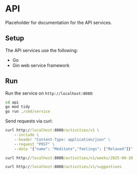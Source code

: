 # API

Placeholder for documentation for the API services.

## Setup

The API services use the following:

- Go
- Gin web service framework

## Run

Run the service on `http://localhost:8080`:

```cmd
cd api
go mod tidy
go run ./cmd/service
```

Send requests via curl:

```cmd
curl http://localhost:8080/activities/v1 \
    --include \
    --header "Content-Type: application/json" \
    --request "POST" \
    --data '{"name": "Meditate","feelings": ["Relaxed"]}'

curl http://localhost:8080/activities/v1/weeks/2025-08-10

curl http://localhost:8080/activities/v1/suggestions
```
